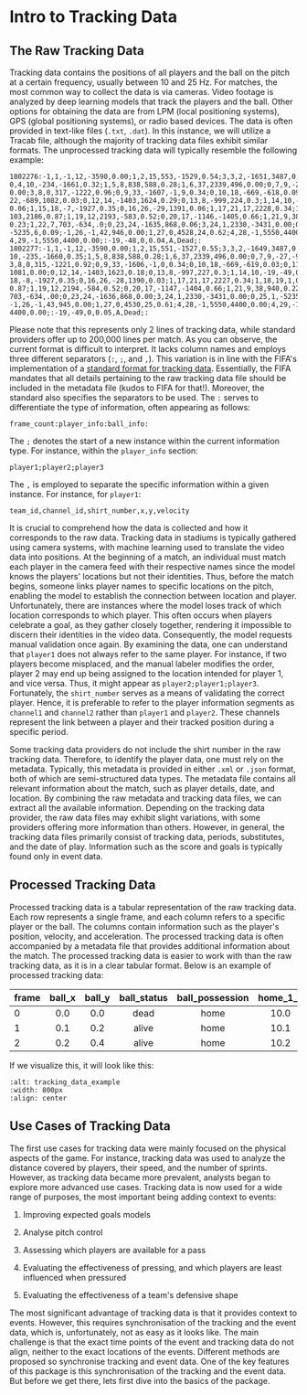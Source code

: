# Intro to Tracking Data

## The Raw Tracking Data

Tracking data contains the positions of all players and the ball on the pitch at a certain frequency, usually between 10 and 25 Hz. For matches, the most common way to collect the data is via cameras. Video footage is analyzed by deep learning models that track the players and the ball. Other options for obtaining the data are from LPM (local positioning systems), GPS (global positioning systems), or radio based devices. The data is often provided in text-like files (`.txt`, `.dat`). In this instance, we will utilize a Tracab file, although the majority of tracking data files exhibit similar formats. The unprocessed tracking data will typically resemble the following example:

```
1802276:-1,1,-1,12,-3590,0.00;1,2,15,553,-1529,0.54;3,3,2,-1651,3487,0.03;
0,4,10,-234,-1661,0.32;1,5,8,838,588,0.28;1,6,37,2339,496,0.00;0,7,9,-27,-944,
0.00;3,8,0,317,-1222,0.96;0,9,33,-1607,-1,9,0.34;0,10,18,-669,-618,0.09;0,11,
22,-689,1082,0.03;0,12,14,-1403,1624,0.29;0,13,8,-999,224,0.3;1,14,10,-19,-48,
0.06;1,15,18,-7,-1927,0.35;0,16,26,-29,1391,0.06;1,17,21,17,2228,0.34;1,18,19,
103,2186,0.87;1,19,12,2193,-583,0.52;0,20,17,-1146,-1405,0.66;1,21,9,38,941,
0.23;1,22,7,703,-634,.0;0,23,24,-1635,868,0.06;3,24,1,2330,-3431,0.00;0,25,1,
-5235,6,0.09;-1,26,-1,42,946,0.00;1,27,0,4528,24,0.62;4,28,-1,5550,4400,0.00;
4,29,-1,5550,4400,0.00;:-19,-48,0,0.04,A,Dead;:
1802277:-1,1,-1,12,-3590,0.00;1,2,15,551,-1527,0.55;3,3,2,-1649,3487,0.06;0,4,
10,-235,-1660,0.35;1,5,8,838,588,0.28;1,6,37,2339,496,0.00;0,7,9,-27,-944,0.00;
3,8,0,315,-1221,0.92;0,9,33,-1606,-1,0,0.34;0,10,18,-669,-619,0.03;0,11,22,-689,
1081,0.00;0,12,14,-1403,1623,0.18;0,13,8,-997,227,0.3;1,14,10,-19,-49,0.03;1,15,
18,-8,-1927,0.35;0,16,26,-28,1390,0.03;1,17,21,17,2227,0.34;1,18,19,1,01,2184,
0.87;1,19,12,2194,-584,0.52;0,20,17,-1147,-1404,0.66;1,21,9,38,940,0.22;1,22,7,
703,-634,.00;0,23,24,-1636,868,0.00;3,24,1,2330,-3431,0.00;0,25,1,-5235,4,0.19;
-1,26,-1,43,945,0.00;1,27,0,4530,25,0.61;4,28,-1,5550,4400,0.00;4,29,-1,5550,
4400,0.00;:-19,-49,0,0.05,A,Dead;:

``` 

Please note that this represents only 2 lines of tracking data, while standard providers offer up to 200,000 lines per match. As you can observe, the current format is difficult to interpret. It lacks column names and employs three different separators (`:`, `;`, and `,`). This variation is in line with the FIFA's implementation of a [standard format for tracking data](https://www.fifa.com/technical/football-technology/standards/epts/research-development-epts-standard-data-format). Essentially, the FIFA mandates that all details pertaining to the raw tracking data file should be included in the metadata file (kudos to FIFA for that!). Moreover, the standard also specifies the separators to be used. The `:` serves to differentiate the type of information, often appearing as follows:

`frame_count:player_info:ball_info:`

The `;` denotes the start of a new instance within the current information type. For instance, within the `player_info` section:

`player1;player2;player3`

The `,` is employed to separate the specific information within a given instance. For instance, for `player1`:

`team_id,channel_id,shirt_number,x,y,velocity`

It is crucial to comprehend how the data is collected and how it corresponds to the raw data. Tracking data in stadiums is typically gathered using camera systems, with machine learning used to translate the video data into positions. At the beginning of a match, an individual must match each player in the camera feed with their respective names since the model knows the players' locations but not their identities. Thus, before the match begins, someone links player names to specific locations on the pitch, enabling the model to establish the connection between location and player. Unfortunately, there are instances where the model loses track of which location corresponds to which player. This often occurs when players celebrate a goal, as they gather closely together, rendering it impossible to discern their identities in the video data. Consequently, the model requests manual validation once again. By examining the data, one can understand that `player1` does not always refer to the same player. For instance, if two players become misplaced, and the manual labeler modifies the order, player 2 may end up being assigned to the location intended for player 1, and vice versa. Thus, it might appear as `player2;player1;player3`. Fortunately, the `shirt_number` serves as a means of validating the correct player. Hence, it is preferable to refer to the player information segments as `channel1` and `channel2` rather than `player1` and `player2`. These channels represent the link between a player and their tracked position during a specific period.

Some tracking data providers do not include the shirt number in the raw tracking data. Therefore, to identify the player data, one must rely on the metadata. Typically, this metadata is provided in either `.xml` or `.json` format, both of which are semi-structured data types. The metadata file contains all relevant information about the match, such as player details, date, and location. By combining the raw metadata and tracking data files, we can extract all the available information. Depending on the tracking data provider, the raw data files may exhibit slight variations, with some providers offering more information than others. However, in general, the tracking data files primarily consist of tracking data, periods, substitutes, and the date of play. Information such as the score and goals is typically found only in event data.

## Processed Tracking Data

Processed tracking data is a tabular representation of the raw tracking data. Each row represents a single frame, and each column refers to a specific player or the ball. The columns contain information such as the player's position, velocity, and acceleration. The processed tracking data is often accompanied by a metadata file that provides additional information about the match. The processed tracking data is easier to work with than the raw tracking data, as it is in a clear tabular format. Below is an example of processed tracking data:

| frame | ball_x | ball_y | ball_status | ball_possession | home_1_x | home_1_y | ... | away_11_vx | away_11_vy | away_11_velocity |
|-------|:------:|:------:|:-----------:|:---------------:|:--------:|:--------:|:---:|:----------:|:----------:|:----------------:|
| 0     | 0.0    | 0.0    | dead        | home            | 10.0     | -3.2     | ... | 2.2        | -0.1       | 2.3              |
| 1     | 0.1    | 0.2    | alive       | home            | 10.1     | -3.1     | ... | 2.3        | -0.2       | 2.4              |
| 2     | 0.2    | 0.4    | alive       | home            | 10.2     | -3.0     | ... | 2.4        | -0.3       | 2.5              |

If we visualize this, it will look like this:

```{image} ../static/tracking_data_example.png
:alt: tracking_data_example
:width: 800px
:align: center
```

## Use Cases of Tracking Data

The first use cases for tracking data were mainly focused on the physical aspects of the game. For instance, tracking data was used to analyze the distance covered by players, their speed, and the number of sprints. However, as tracking data became more prevalent, analysts began to explore more advanced use cases. Tracking data is now used for a wide range of purposes, the most important being adding context to events:

1. Improving expected goals models

2. Analyse pitch control

3. Assessing which players are available for a pass

4. Evaluating the effectiveness of pressing, and which players are least influenced when pressured

5. Evaluating the effectiveness of a team's defensive shape

The most significant advantage of tracking data is that it provides context to events. However, this requires synchronisation of the tracking and the event data, which is, unfortunately, not as easy as it looks like. The main challenge is that the exact time points of the event and tracking data do not align, neither to the exact locations of the events. Different methods are proposed so synchronise tracking and event data. One of the key features of this package is this synchronisation of the tracking and the event data. But before we get there, lets first dive into the basics of the package.
